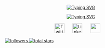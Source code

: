 <!-- name -->
<p align="center">
  <a href="https://git.io/typing-svg"><img src="https://readme-typing-svg.demolab.com?font=Fira+Code&duration=1&pause=9999999999999999999999999999999999&color=DD73F7&center=true&width=435&lines=Saikrishna+Devendiran" alt="Typing SVG" /></a>
</p>
<!-- dissapearing text -->
<p align="center">
<a href="https://git.io/typing-svg"><img src="https://readme-typing-svg.demolab.com?font=Fira+Code&pause=1000&color=DD73F7&center=true&width=435&lines=Always+learning;Machine+learning+%2F+Blockchain+%2F+Web3" alt="Typing SVG" /></a>
<!--Social media -->
<p align="center">
  <a href="https://twitter.com/saike148"><img width="32px" alt="Twitter" title="Twitter" src="https://i.imgur.com/OXZM1L6.png"/></a>
  &#8287;&#8287;&#8287;&#8287;&#8287;
  <a href="https://www.linkedin.com/in/sai-krishna-devendiran-a78715251"><img width="32px" alt="Linkedin" title="Linkedin" src=""/></a>
  &#8287;&#8287;&#8287;&#8287;&#8287;
  <a href="https://discordapp.com/users/saike148" alt="Discord" title="Discord"><img width="32px" src="https://i.imgur.com/OViZO8J.png"/></a>
  &#8287;&#8287;&#8287;&#8287;&#8287;
  <!-- <a href="https://dev.to/denvercoder1"><img width="32px" alt="Dev.to" title="DenverCoder1 Dev.to" src="https://i.imgur.com/mVm29vK.png"></a>
  &#8287;&#8287;&#8287;&#8287;&#8287;
  <a href="https://ko-fi.com/jlawrence"><img width="32px" alt="Ko-fi" title="Buy me a coffee" src="https://i.imgur.com/PpLeD3K.png"/></a>
  &#8287;&#8287;&#8287;&#8287;&#8287;
  <a href="http://eyl327.mywebcommunity.org/promos/"><img width="32px" alt="Free Stuff" title="Free gifts for you" src="https://i.imgur.com/0uVwkoZ.png"/></a> -->
</p>
<!-- follow and star -->
</p>
  <p align="left">
    <a href="https://github.com/saike148?tab=followers">
      <img alt="followers" title="Follow me on Github" src="https://custom-icon-badges.demolab.com/github/followers/saike148?color=236ad3&labelColor=1155ba&style=for-the-badge&logo=person-add&label=Follow&logoColor=white"/›</a>
    <a href="https://github.com/saike148?tab-repositories&sort=stargazers">
      <img alt= "total stars" title="Total stars on GitHub" src= "https://custom-icon-badges.demolab.com/github/stars/saike148?color=55960c&style=for-the-badge&labelColor=488207&logo=star"/›</a>
  </p>

<!--
**saike148/saike148** is a ✨ _special_ ✨ repository because its `README.md` (this file) appears on your GitHub profile.

Here are some ideas to get you started:

- 🔭 I’m currently working on ...
- 🌱 I’m currently learning ...
- 👯 I’m looking to collaborate on ...
- 🤔 I’m looking for help with ...
- 💬 Ask me about ...
- 📫 How to reach me: ...
- 😄 Pronouns: ...
- ⚡ Fun fact: ...
-->
